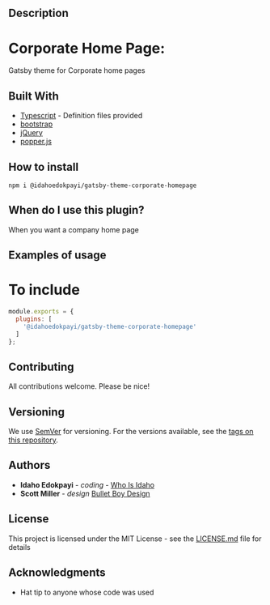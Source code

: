 ## Description
# Corporate Home Page:
Gatsby theme for Corporate home pages 

## Built With

* [Typescript](https://www.typescriptlang.org/) - Definition files provided
* [bootstrap](https://getbootstrap.com)
* [jQuery](https://jquery.com/)
* [popper.js](https://popper.js.org/)

## How to install

```
npm i @idahoedokpayi/gatsby-theme-corporate-homepage
```

## When do I use this plugin?

When you want a company home page   

## Examples of usage

# To include
```javascript
module.exports = {
  plugins: [
    '@idahoedokpayi/gatsby-theme-corporate-homepage'
  ]
};
```

## Contributing

All contributions welcome. Please be nice!

## Versioning

We use [SemVer](http://semver.org/) for versioning. For the versions available, see the [tags on this repository](https://github.com/your/project/tags). 

## Authors

* **Idaho Edokpayi** - *coding* - [Who Is Idaho](https://whoisidaho.com/)
* **Scott Miller** - *design* [Bullet Boy Design](http://bulletboydesign.com/)

## License

This project is licensed under the MIT License - see the [LICENSE.md](..\..\LICENSE.md) file for details

## Acknowledgments

* Hat tip to anyone whose code was used